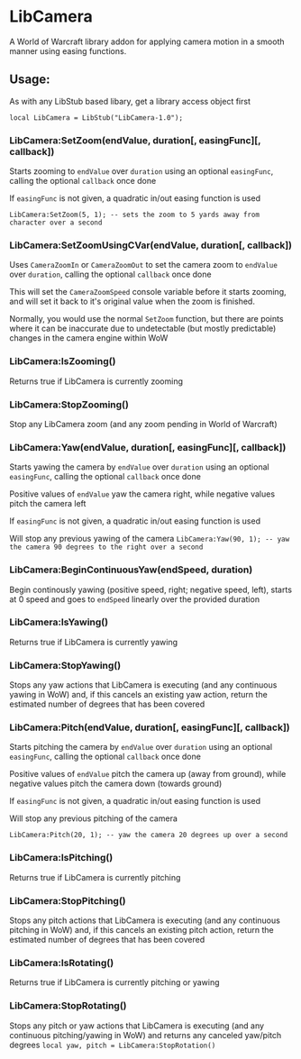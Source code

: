 # LibCamera
A World of Warcraft library addon for applying camera motion in a smooth manner using easing functions.

## Usage:
As with any LibStub based libary, get a library access object first
```
local LibCamera = LibStub("LibCamera-1.0");
```
### LibCamera:SetZoom(endValue, duration\[, easingFunc\]\[, callback\])
Starts zooming to `endValue` over `duration` using an optional `easingFunc`, calling the optional `callback` once done

If `easingFunc` is not given, a quadratic in/out easing function is used

`LibCamera:SetZoom(5, 1); -- sets the zoom to 5 yards away from character over a second` 
### LibCamera:SetZoomUsingCVar(endValue, duration\[, callback\])
Uses `CameraZoomIn` or `CameraZoomOut` to set the camera zoom to `endValue` over `duration`, calling the optional `callback` once done

This will set the `CameraZoomSpeed` console variable before it starts zooming, and will set it back to it's original value when the zoom is finished.

Normally, you would use the normal `SetZoom` function, but there are points where it can be inaccurate due to undetectable (but mostly predictable) changes in the camera engine within WoW

### LibCamera:IsZooming()
Returns true if LibCamera is currently zooming

### LibCamera:StopZooming()
Stop any LibCamera zoom (and any zoom pending in World of Warcraft)

### LibCamera:Yaw(endValue, duration\[, easingFunc\]\[, callback\])
Starts yawing the camera by `endValue` over `duration` using an optional `easingFunc`, calling the optional `callback` once done

Positive values of `endValue` yaw the camera right, while negative values pitch the camera left

If `easingFunc` is not given, a quadratic in/out easing function is used

Will stop any previous yawing of the camera
`LibCamera:Yaw(90, 1); -- yaw the camera 90 degrees to the right over a second`

### LibCamera:BeginContinuousYaw(endSpeed, duration)
Begin continously yawing (positive speed, right; negative speed, left), starts at 0 speed and goes to `endSpeed` linearly over the provided duration

### LibCamera:IsYawing()
Returns true if LibCamera is currently yawing

### LibCamera:StopYawing()
Stops any yaw actions that LibCamera is executing (and any continuous yawing in WoW) and, if this cancels an existing yaw action, return the estimated number of degrees that has been covered

### LibCamera:Pitch(endValue, duration\[, easingFunc\]\[, callback\])
Starts pitching the camera by `endValue` over `duration` using an optional `easingFunc`, calling the optional `callback` once done

Positive values of `endValue` pitch the camera up (away from ground), while negative values pitch the camera down (towards ground)

If `easingFunc` is not given, a quadratic in/out easing function is used

Will stop any previous pitching of the camera

`LibCamera:Pitch(20, 1); -- yaw the camera 20 degrees up over a second`

### LibCamera:IsPitching()
Returns true if LibCamera is currently pitching

### LibCamera:StopPitching()
Stops any pitch actions that LibCamera is executing (and any continuous pitching in WoW) and, if this cancels an existing pitch action, return the estimated number of degrees that has been covered

### LibCamera:IsRotating()
Returns true if LibCamera is currently pitching or yawing

### LibCamera:StopRotating()
Stops any pitch or yaw actions that LibCamera is executing (and any continuous pitching/yawing in WoW) and returns any canceled yaw/pitch degrees
`local yaw, pitch = LibCamera:StopRotation()`